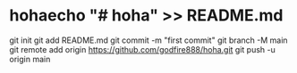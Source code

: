 # hohaecho "# hoha" >> README.md
git init
git add README.md
git commit -m "first commit"
git branch -M main
git remote add origin https://github.com/godfire888/hoha.git
git push -u origin main
